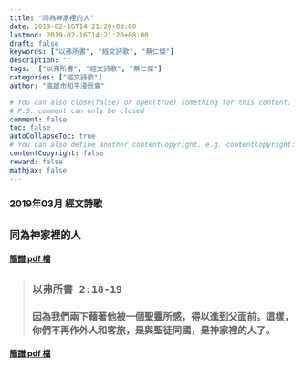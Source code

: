```yaml
---
title: "同為神家裡的人"
date: 2019-02-16T14:21:20+08:00
lastmod: 2019-02-16T14:21:20+08:00
draft: false
keywords: ["以弗所書", "經文詩歌", "蔡仁傑"]
description: ""
tags:  ["以弗所書", "經文詩歌", "蔡仁傑"]
categories: ["經文詩歌"]
author: "高雄市和平浸信會"

# You can also close(false) or open(true) something for this content.
# P.S. comment can only be closed
comment: false
toc: false
autoCollapseToc: true
# You can also define another contentCopyright. e.g. contentCopyright: "This is another copyright."
contentCopyright: false
reward: false
mathjax: false
---
```


### 2019年03月 經文詩歌

## `同為神家裡的人`

#### [簡譜 pdf 檔](/pdf-h/h201903.pdf "同為神家裡的人")

> ## `以弗所書 2:18-19`
>
> ###  因為我們兩下藉著他被一個聖靈所感，得以進到父面前。這樣，你們不再作外人和客旅，是與聖徒同國，是神家裡的人了。

#### [簡譜 pdf 檔](/pdf-h/h201903.pdf "同為神家裡的人")